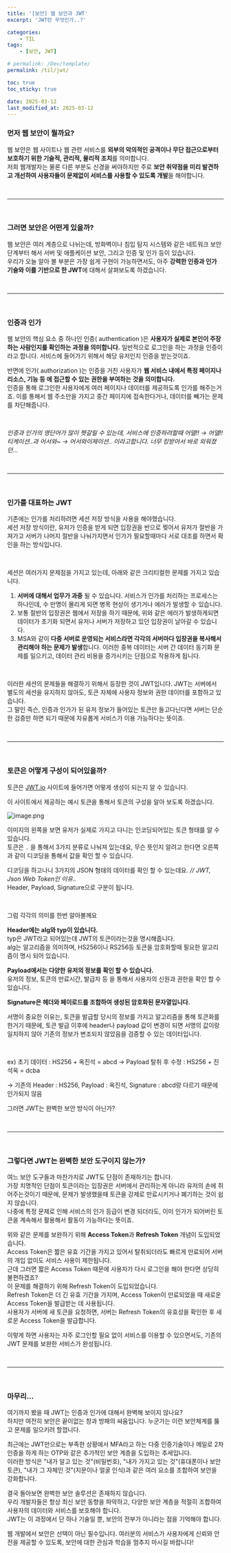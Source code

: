 ```yaml
---
title: '[보안] 웹 보안과 JWT'
excerpt: 'JWT란 무엇인가..?'

categories:
    - TIL
tags:
    - [보안, JWT]

# permalink: /Dev/template/
permalink: /til/jwt/

toc: true
toc_sticky: true

date: 2025-03-12
last_modified_at: 2025-03-12
---
```


### 먼저 웹 보안이 뭘까요?

웹 보안은 웹 사이트나 웹 관련 서비스를 **외부의 악의적인 공격이나 무단 접근으로부터 보호하기 위한 기술적, 관리적, 물리적 조치**를 의미합니다.  
저희 웹개발자는 물론 다른 부분도 신경을 써야하지만 주로 **보안 취약점을 미리 발견하고 개선하여 사용자들이 문제없이 서비스를 사용할 수 있도록 개발**을 해야합니다.

<br>

---

<br>

### 그러면 보안은 어떤게 있을까?

웹 보안은 여러 계층으로 나뉘는데, 방화벽이나 침입 탐지 시스템와 같은 네트워크 보안 단계부터 해서 서버 및 애플케이션 보안, 그리고 인증 및 인가 등이 있습니다.  
우리가 오늘 알아 볼 부분은 가장 쉽게 구현이 가능하면서도, 아주 **강력한 인증과 인가 기술와 이를 기반으로 한 JWT**에 대해서 살펴보도록 하겠습니다.

<br>

---

<br>

### 인증과 인가

웹 보안의 핵심 요소 중 하나인 인증( authentication )은 **사용자가 실제로 본인이 주장하는 사람인지를 확인하는 과정을 의미합니다.**
일반적으로 로그인을 하는 과정을 인증이라고 합니다. 서비스에 들어가기 위해서 해당 유저인지 인증을 받는것이죠.

반면에 인가( authorization )는 인증을 거친 사용자가 **웹 서비스 내에서 특정 페이지나 리소스, 기능 등 에 접근할 수 있는 권한을 부여하는 것을 의미합니다.**  
인증을 통해 로그인한 사용자에게 여러 페이지나 데이터를 제공하도록 인가를 해주는거죠. 이를 통해서 웹 주소만을 가지고 중간 페이지에 접속한다거나, 데이터를 빼가는 문제를 차단해줍니다.

<br>

_인증과 인가의 영단어가 많이 헷갈릴 수 있는데, 서비스에 인증하려할때 어델!! → 어델!!티케이션..과 어서와~ → 어서와이제이션.. 이라고합니다. 너무 킹받아서 바로 외워졌던…_

<br>

---

<br>

### 인가를 대표하는 JWT

기존에는 인가를 처리하려면 세션 저장 방식을 사용을 해야했습니다.  
세션 저장 방식이란, 유저가 인증을 받게 되면 입장권을 반으로 찢어서 유저가 절반을 가져가고 서버가 나머지 절반을 나눠가지면서 인가가 필요할때마다 서로 대조를 하면서 확인을 하는 방식입니다.

<br>

세션은 여러가지 문제점을 가지고 있는데, 아래와 같은 크리티컬한 문제를 가지고 있습니다.

1.  **서버에 대해서 업무가 과중** 될 수 있습니다. 서비스가 인가를 처리하는 프로세스는 하나인데, 수 만명이 몰리게 되면 병목 현상이 생기거나 에러가 발생할 수 있습니다.
2.  보통 절반의 입장권은 웹에서 저장을 하기 때문에, 위와 같은 에러가 발생하게되면 데이터가 초기화 되면서 유저나 서버가 저장하고 있던 입장권이 날아갈 수 있습니다.
3.  MSA와 같이 **다중 서버로 운영되는 서비스라면 각각의 서버마다 입장권을 복사해서 관리해야 하는 문제가 발생**합니다. 이러한 중복 데이터는 서버 간 데이터 동기화 문제를 일으키고, 데이터 관리 비용을 증가시키는 단점으로 작용하게 됩니다.

<br>

이러한 세션의 문제들을 해결하기 위해서 등장한 것이 JWT입니다. JWT는 서버에서 별도의 세션을 유지하지 않아도, 토큰 자체에 사용자 정보와 권한 데이터를 포함하고 있습니다.  
그 말인 즉슨, 인증과 인가가 된 유저 정보가 들어있는 토큰만 들고다닌다면 서버는 단순한 검증만 하면 되기 때문에 자유롭게 서비스가 이용 가능하다는 뜻이죠.

<br>

---

<br>

### 토큰은 어떻게 구성이 되어있을까?

토큰은 [JWT.io](https://jwt.io/) 사이트에 들어가면 어떻게 생성이 되는지 알 수 있습니다.

이 사이트에서 제공하는 예시 토큰을 통해서 토큰의 구성을 알아 보도록 하겠습니다.

![image.png](../../assets/img/token.png)

이미지의 왼쪽을 보면 유저가 실제로 가지고 다니는 인코딩되어있는 토큰 형태를 알 수 있습니다.  
토큰은 `.` 을 통해서 3가지 분류로 나눠져 있는데요, 무슨 뜻인지 알려고 한다면 오른쪽과 같이 디코딩을 통해서 값을 확인 할 수 있습니다.

디코딩을 하고나니 3가지의 JSON 형태의 데이터를 확인 할 수 있는데요. _// JWT, Json Web Token인 이유.._  
Header, Payload, Signature으로 구분이 됩니다.

<br>

그럼 각각의 의미를 한번 알아볼께요

**Header에는 alg와 typ이 있습니다.**  
typ은 JWT라고 되어있는데 JWT의 토큰이라는것을 명시해줍니다.  
alg는 알고리즘을 의미하며, HS256이나 RS256등 토큰을 암호화할때 필요한 알고리즘이 명시 되어 있습니다.

**Payload에서는 다양한 유저의 정보를 확인 할 수 있습니다.**  
유저의 정보, 토큰의 만료시간, 발급자 등 을 통해서 사용자의 신원과 권한을 확인 할 수 있습니다.

**Signature은 헤더와 페이로드를 조합하여 생성된 암호화된 문자열입니다.**

서명이 중요한 이유는, 토큰을 발급할 당시의 정보를 가지고 알고리즘을 통해 토큰화를 한거기 때문에, 토큰 발급 이후에 header나 payload 값이 변경이 되면 서명의 값이랑 일치하지 않아 기존의 정보가 변조되지 않았음을 검증할 수 있는 데이터입니다.

<br>

ex) 초기 데이터 : HS256 + 옥진석 = abcd → Payload 탈취 후 수정 : HS256 + 진석옥 = dcba

→ 기존의 Header : HS256, Payload : 옥진석, Signature : abcd랑 다르기 때문에 인가되지 않음

그러면 JWT는 완벽한 보안 방식이 아닌가?

<br>

---

<br>

### 그렇다면 JWT는 완벽한 보안 도구이지 않는가?

여느 보안 도구들과 마찬가지로 JWT도 단점이 존재하기는 합니다.  
가장 치명적인 단점이 토큰이라는 입장권은 서버에서 관리하는게 아니라 유저의 손에 쥐어주는것이기 때문에, 문제가 발생했을때 토큰을 강제로 만료시키거나 폐기하는 것이 쉽지 않습니다.  
나중에 특정 문제로 인해 서비스의 인가 등급이 변경 되더라도, 이미 인가가 되어버린 토큰을 계속해서 활용해서 활동이 가능하다는 뜻이죠.

위와 같은 문제를 보완하기 위해 **Access Token**과 **Refresh Token** 개념이 도입되었습니다.  
Access Token은 짧은 유효 기간을 가지고 있어서 탈취되더라도 빠르게 만료되어 서버의 개입 없이도 서비스 사용이 제한됩니다.  
근데 그러면 짧은 Access Token 때문에 사용자가 다시 로그인을 해야 한다면 상당히 불편하겠죠?  
이 문제를 해결하기 위해 Refresh Token이 도입되었습니다.  
Refresh Token은 더 긴 유효 기간을 가지며, Access Token이 만료되었을 때 새로운 Access Token을 발급받는 데 사용됩니다.  
사용자가 서버에 새 토큰을 요청하면, 서버는 Refresh Token의 유효성을 확인한 후 새로운 Access Token을 발급합니다.

이렇게 하면 사용자는 자주 로그인할 필요 없이 서비스를 이용할 수 있으면서도, 기존의 JWT 문제를 보완한 서비스가 완성됩니다.

<br>

---

<br>

### 마무리…

여기까지 봤을 때 JWT는 인증과 인가에 대해서 완벽해 보이지 않나요?  
하지만 여전히 보안은 끝이없는 창과 방패의 싸움입니다. 누군가는 이런 보안체계를 뚫고 문제를 일으키려 할껍니다.

최근에는 JWT만으로는 부족한 상황에서 MFA라고 하는 다중 인증기술이나 메일로 2차 인증을 하게 하는 OTP와 같은 추가적인 보안 계층을 도입하는 추세입니다.  
이러한 방식은 "내가 알고 있는 것"(비밀번호), "내가 가지고 있는 것"(휴대폰이나 보안 토큰), "내가 그 자체인 것"(지문이나 얼굴 인식)과 같은 여러 요소를 조합하여 보안을 강화합니다.

결국 돌아보면 완벽한 보안 솔루션은 존재하지 않습니다.  
우리 개발자들은 항상 최신 보안 동향을 파악하고, 다양한 보안 계층을 적절히 조합하여 사용자의 데이터와 서비스를 보호해야 합니다.  
JWT는 이 과정에서 단 하나 기술일 뿐, 보안의 전부가 아니라는 점을 기억해야 합니다.

웹 개발에서 보안은 선택이 아닌 필수입니다. 여러분의 서비스가 사용자에게 신뢰와 안전을 제공할 수 있도록, 보안에 대한 관심과 학습을 멈추지 마시길 바랍니다!
